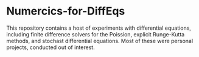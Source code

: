 # Numercics-for-DiffEqs

This repository contains a host of experiments with differential equations, including finite difference solvers for the Poission, explicit Runge-Kutta methods, and stochast differential equations. Most of these were personal projects, conducted out of interest. 

